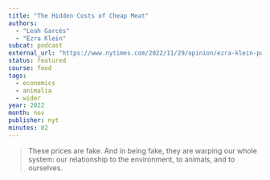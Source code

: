 ```yaml
---
title: "The Hidden Costs of Cheap Meat"
authors:
  - "Leah Garcés"
  - "Ezra Klein"
subcat: podcast
external_url: "https://www.nytimes.com/2022/11/29/opinion/ezra-klein-podcast-leah-garces.html"
status: featured
course: food
tags:
  - economics
  - animalia
  - wider
year: 2022
month: nov
publisher: nyt
minutes: 82
---
```


> These prices are fake. And in being fake, they are warping our whole system: our relationship to the environment, to animals, and to ourselves.

